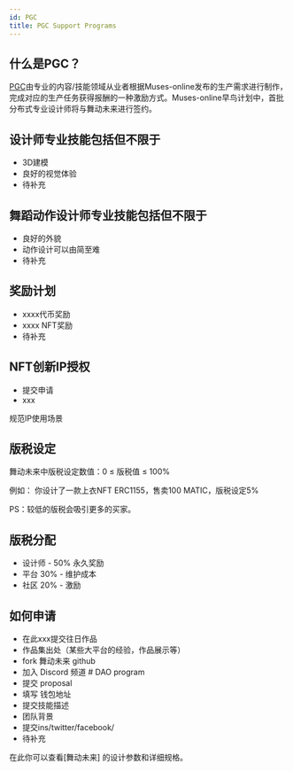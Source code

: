 ```yaml
---
id: PGC
title: PGC Support Programs
---
```

## 什么是PGC？

[PGC](https://en.wikipedia.org/wiki/User-generated_content)由专业的内容/技能领域从业者根据Muses-online发布的生产需求进行制作，完成对应的生产任务获得报酬的一种激励方式。Muses-online早鸟计划中，首批分布式专业设计师将与舞动未来进行签约。

## 设计师专业技能包括但不限于

- 3D建模
- 良好的视觉体验
- 待补充

## 舞蹈动作设计师专业技能包括但不限于
- 良好的外貌
- 动作设计可以由简至难
- 待补充

## 奖励计划

- xxxx代币奖励
- xxxx NFT奖励
- 待补充

## NFT创新IP授权
- 提交申请
- xxx

规范IP使用场景

## 版税设定

舞动未来中版税设定数值：0 ≤ 版税值 ≤ 100%

例如：
你设计了一款上衣NFT ERC1155，售卖100 MATIC，版税设定5%

PS：较低的版税会吸引更多的买家。

## 版税分配

- 设计师 - 50% 永久奖励
- 平台 30% - 维护成本
- 社区 20% - 激励

## 如何申请
- 在此xxx提交往日作品
- 作品集出处（某些大平台的经验，作品展示等）
- fork 舞动未来 github
- 加入 Discord 频道 # DAO program
- 提交 proposal
- 填写 钱包地址
- 提交技能描述
- 团队背景
- 提交ins/twitter/facebook/
- 待补充

在此你可以查看[舞动未来] 的设计参数和详细规格。
